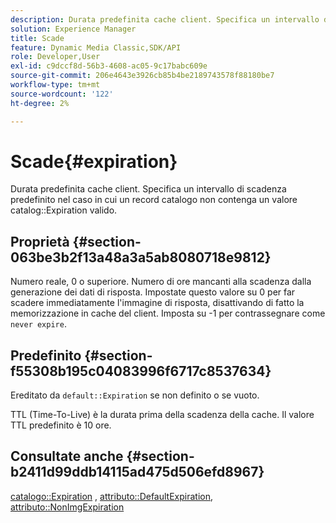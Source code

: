 ```yaml
---
description: Durata predefinita cache client. Specifica un intervallo di scadenza predefinito se un record catalogo non contiene un valore Expiration valido per il catalogo.
solution: Experience Manager
title: Scade
feature: Dynamic Media Classic,SDK/API
role: Developer,User
exl-id: c9dccf8d-56b3-4608-ac05-9c17babc609e
source-git-commit: 206e4643e3926cb85b4be2189743578f88180be7
workflow-type: tm+mt
source-wordcount: '122'
ht-degree: 2%

---
```


# Scade{#expiration}

Durata predefinita cache client. Specifica un intervallo di scadenza predefinito nel caso in cui un record catalogo non contenga un valore catalog::Expiration valido.

## Proprietà {#section-063be3b2f13a48a3a5ab8080718e9812}

Numero reale, 0 o superiore. Numero di ore mancanti alla scadenza dalla generazione dei dati di risposta. Impostate questo valore su 0 per far scadere immediatamente l&#39;immagine di risposta, disattivando di fatto la memorizzazione in cache del client. Imposta su -1 per contrassegnare come `never expire`.

## Predefinito {#section-f55308b195c04083996f6717c8537634}

Ereditato da `default::Expiration` se non definito o se vuoto.

TTL (Time-To-Live) è la durata prima della scadenza della cache. Il valore TTL predefinito è 10 ore.

## Consultate anche {#section-b2411d99ddb14115ad475d506efd8967}

[catalogo::Expiration](../../../../../is-api/image-catalog/image-serving-api-ref/c-image-catalog-reference/c-image-svg-data-reference/c-image-data-reference/r-expiration-cat.md#reference-a7afd668ecbb4d2da65d86259aa6a28a) , [attributo::DefaultExpiration](../../../../../is-api/image-catalog/image-serving-api-ref/c-image-catalog-reference/c-attributes-reference/r-defaultexpiration.md#reference-0526166fab654fceb243b75d1ea4f0cf), [attributo::NonImgExpiration](../../../../../is-api/image-catalog/image-serving-api-ref/c-image-catalog-reference/c-attributes-reference/r-nonimgexpiration.md#reference-a8066cd0d24b4ea98100ade4821f1f9d)
